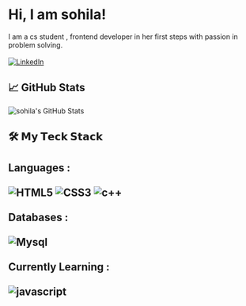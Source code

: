 
# Hi, I am sohila! 
I am a cs student , frontend developer in her first steps with passion in problem solving.
<br></br>
[![LinkedIn](https://img.shields.io/badge/LinkedIn-0077B5?style=for-the-badge&logo=linkedin&logoColor=white)](www.linkedin.com/in/sohila-gamal-70a503312)

## 📈 GitHub Stats

![sohila's GitHub Stats](https://github-readme-stats.vercel.app/api?username=sohilagamall&show_icons=true&theme=calm)

## 🛠️ 𝗠𝘆 𝗧𝗲𝗰𝗸 𝗦𝘁𝗮𝗰𝗸
**Languages** : <br></br>
![HTML5](https://img.shields.io/badge/HTML5-E34F26?style=for-the-badge&logo=html5&logoColor=white)
![CSS3](https://img.shields.io/badge/CSS3-1572B6?style=for-the-badge&logo=css3&logoColor=white)
![c++](https://img.shields.io/badge/C%2B%2B-00599C?style=for-the-badge&logo=c%2B%2B&logoColor=white)
<br></br>
**Databases** : <br></br>
![Mysql](https://img.shields.io/badge/MySQL-005C84?style=for-the-badge&logo=mysql&logoColor=white)
<br></br>
**Currently Learning** : <br></br>
![javascript](https://img.shields.io/badge/JavaScript-323330?style=for-the-badge&logo=javascript&logoColor=F7DF1E)
---
